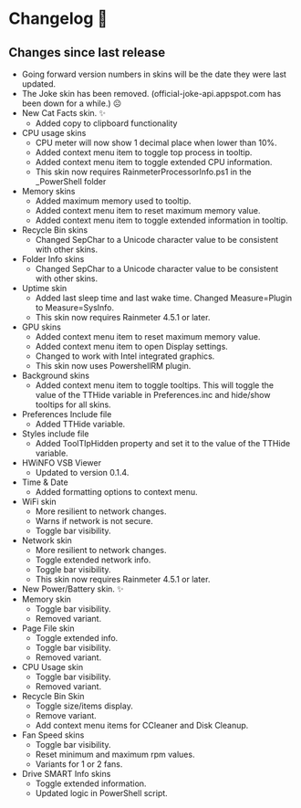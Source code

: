 # Changelog 📝

## Changes since last release

- Going forward version numbers in skins will be the date they were last updated.
- The Joke skin has been removed. (official-joke-api.appspot.com has been down for a while.) ☹
- New Cat Facts skin. ✨
  - Added copy to clipboard functionality
- CPU usage skins
  - CPU meter will now show 1 decimal place when lower than 10%.
  - Added context menu item to toggle top process in tooltip.
  - Added context menu item to toggle extended CPU information.
  - This skin now requires RainmeterProcessorInfo.ps1 in the _PowerShell folder
- Memory skins
  - Added maximum memory used to tooltip.
  - Added context menu item to reset maximum memory value.
  - Added context menu item to toggle extended information in tooltip.
- Recycle Bin skins
  - Changed SepChar to a Unicode character value to be consistent with other skins.
- Folder Info skins
  - Changed SepChar to a Unicode character value to be consistent with other skins.
- Uptime skin
  - Added last sleep time and last wake time. Changed Measure=Plugin to Measure=SysInfo.
  - This skin now requires Rainmeter 4.5.1 or later.
- GPU skins
  - Added context menu item to reset maximum memory value.
  - Added context menu item to open Display settings.
  - Changed to work with Intel integrated graphics.
  - This skin now uses PowershellRM plugin.
- Background skins
  - Added context menu item to toggle tooltips. This will toggle the value of the TTHide variable in Preferences.inc and hide/show tooltips for all skins.
- Preferences Include file
  - Added TTHide variable.
- Styles include file
  - Added ToolTIpHidden property and set it to the value of the TTHide variable.
- HWiNFO VSB Viewer
  - Updated to version 0.1.4.
- Time & Date
  - Added formatting options to context menu.
- WiFi skin
  - More resilient to network changes.
  - Warns if network is not secure.
  - Toggle bar visibility.
- Network skin
  - More resilient to network changes.
  - Toggle extended network info.
  - Toggle bar visibility.
  - This skin now requires Rainmeter 4.5.1 or later.
- New Power/Battery skin. ✨
- Memory skin
  - Toggle bar visibility.
  - Removed variant.
- Page File skin
  - Toggle extended info.
  - Toggle bar visibility.
  - Removed variant.
- CPU Usage skin
  - Toggle bar visibility.
  - Removed variant.
- Recycle Bin Skin
  - Toggle size/items display.
  - Remove variant.
  - Add context menu items for CCleaner and Disk Cleanup.
- Fan Speed skins
  - Toggle bar visibility.
  - Reset minimum and maximum rpm values.
  - Variants for 1 or 2 fans.
- Drive SMART Info skins
  - Toggle extended information.
  - Updated logic in PowerShell script.
